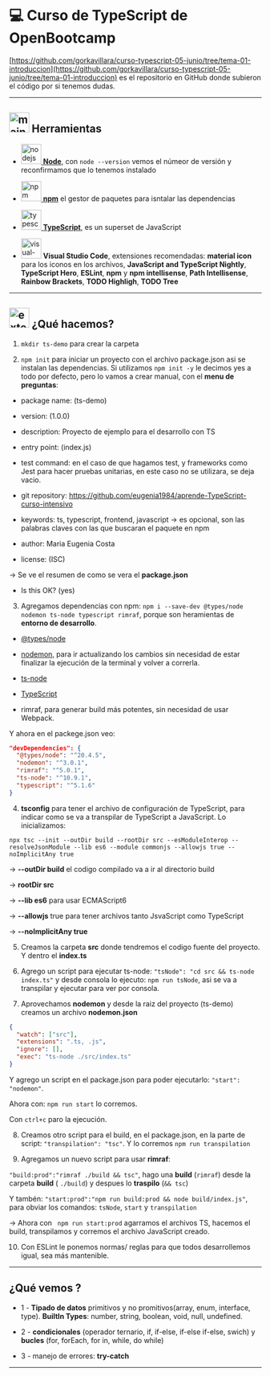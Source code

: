 # :computer: Curso de TypeScript de OpenBootcamp

[https://github.com/gorkavillara/curso-typescript-05-junio/tree/tema-01-introduccion](https://github.com/gorkavillara/curso-typescript-05-junio/tree/tema-01-introduccion) es el repositorio en GitHub donde subieron el código por si tenemos dudas.

---
## <img width="40" height="40" src="https://img.icons8.com/stickers/40/maintenance.png" alt="maintenance"/> Herramientas

- [<img width="40" height="40" src="https://img.icons8.com/color/40/nodejs.png" alt="nodejs"/> **Node**](https://nodejs.org/es), con `node --version` vemos el númeor de versión y reconfirmamos que lo tenemos instalado

- [<img width="40" height="40" src="https://img.icons8.com/color/40/npm.png" alt="npm"/> **npm**](https://www.npmjs.com/) el gestor de paquetes para isntalar las dependencias

- [<img width="40" height="40" src="https://img.icons8.com/color/40/typescript.png" alt="typescript"/> **TypeScript**](https://www.typescriptlang.org/), es un superset de JavaScript

- <img width="40" height="40" src="https://img.icons8.com/color/40/visual-studio-code-2019.png" alt="visual-studio-code-2019"/> **Visual Studio Code**, extensiones recomendadas: **material icon** para los iconos en los archivos, **JavaScript and TypeScript Nightly**, **TypeScript Hero**, **ESLint**, **npm** y **npm intellisense**, **Path Intellisense**, **Rainbow Brackets**, **TODO Highligh**, **TODO Tree**


---


## <img width="40" height="40" src="https://img.icons8.com/external-flaticons-lineal-color-flat-icons/40/external-command-line-computer-science-flaticons-lineal-color-flat-icons.png" alt="external-command-line-computer-science-flaticons-lineal-color-flat-icons"/> ¿Qué hacemos?


1. `mkdir ts-demo` para crear la carpeta


2. `npm init` para iniciar un proyecto con el archivo package.json asi se instalan las dependencias. Si utilizamos `npm init -y` le decimos yes a todo por defecto, pero lo vamos a crear manual, con el **menu de preguntas**:

- package name: (ts-demo)

- version: (1.0.0)

- description: Proyecto de ejemplo para el desarrollo con TS

- entry point: (index.js)

- test command: en el caso de que hagamos test, y frameworks como Jest para hacer pruebas unitarias, en este caso no se utilizara, se deja vacio.

- git repository: https://github.com/eugenia1984/aprende-TypeScript-curso-intensivo

- keywords: ts, typescript, frontend, javascript -> es opcional, son las palabras claves con las que buscaran el paquete en npm 

- author: Maria Eugenia Costa

- license: (ISC)

-> Se ve el resumen de como se vera el **package.json**

- Is this OK? (yes)


3. Agregamos dependencias con npm: `npm i --save-dev @types/node nodemon ts-node typescript rimraf`, porque son heramientas de **entorno de desarrollo**.

- [@types/node](https://www.npmjs.com/package/@types/node)

- [nodemon](https://www.npmjs.com/package/nodemon), para ir actualizando los cambios sin necesidad de estar finalizar la ejecución de la terminal y volver a correrla.

- [ts-node](https://www.npmjs.com/package/ts-node)

- [TypeScript](https://www.npmjs.com/package/typescript)

- rimraf, para generar build más potentes, sin necesidad de usar Webpack.

Y ahora en el packege.json veo:

```JSON
"devDependencies": {
  "@types/node": "^20.4.5",
  "nodemon": "^3.0.1",
  "rimraf": "^5.0.1",
  "ts-node": "^10.9.1",
  "typescript": "^5.1.6"
}
```

4. **tsconfig** para tener el archivo de configuración de TypeScript, para indicar como se va a transpilar de TypeScript a JavaScript. Lo inicializamos:

`npx tsc --init --outDir build --rootDir src --esModuleInterop --resolveJsonModule --lib es6 --module commonjs --allowjs true --noImplicitAny true`

-> **--outDir build** el codigo compilado va a ir al directorio build

-> **rootDir src**

-> **--lib es6** para usar ECMAScript6

-> **--allowjs** true para tener archivos tanto JsvaScript como TypeScript

-> **--noImplicitAny true**


5. Creamos la carpeta **src** donde tendremos el codigo fuente del proyecto. Y dentro el **index.ts**


6. Agrego un script para ejecutar ts-node: `"tsNode": "cd src && ts-node index.ts"`
y desde consola lo ejecuto: `npm run tsNode`, asi se va a transpilar y ejecutar para ver por consola.


7. Aprovechamos **nodemon** y desde la raiz del proyecto (ts-demo) creamos un archivo **nodemon.json**


```JSON
{
  "watch": ["src"],
  "extensions": ".ts, .js",
  "ignore": [],
  "exec": "ts-node ./src/index.ts"
}
```


Y agrego un script en el package.json para poder ejecutarlo: `"start": "nodemon"`.


Ahora con: `npm run start` lo corremos.


Con `ctrl+c` paro la ejecución.


8. Creamos otro script para el build, en el package.json, en la parte de script: `"transpilation": "tsc"`. Y lo corremos `npm run transpilation`


9. Agregamos un nuevo script para usar **rimraf**: 

``"build:prod":"rimraf ./build && tsc"``, hago una **build** (`rimraf`) desde la carpeta **build** ( `./build`) y despues lo **traspilo** (``&& tsc``)

Y tambén: `"start:prod":"npm run build:prod && node build/index.js"`, para obviar los comandos: `tsNode`, `start` y `transpilation`

-> Ahora con ` npm run start:prod` agarramos el archivos TS, hacemos el build, transpilamos y corremos el archivo JavaScript creado.

10. Con ESLint le ponemos normas/ reglas para que todos desarrollemos igual, sea más mantenible.


---

## ¿Qué vemos ?

- 1 - **Tipado de datos** primitivos y no promitivos(array, enum, interface, type). **BuiltIn Types**: number, string, boolean, void, null, undefined.

- 2 - **condicionales** (operador ternario, if, if-else, if-else if-else, swich) y **bucles** (for, forEach, for in, while, do while)

- 3 - manejo de errores: **try-catch**

--- 
